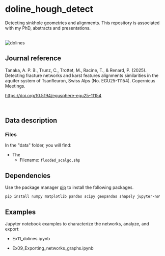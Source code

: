 # doline_hough_detect
Detecting sinkhole geometries and alignments. This repository is associated with my PhD, abstracts and presentations. 

<br>
<img src="./cover/dolines.png" alt="dolines">

<br/>


## Journal reference
Tanaka, A. P. B., Trunz, C., Trottet, M., Racine, T., & Renard, P. (2025). Detecting fracture networks and karst features alignments similarities in the aquifer system of Tsanfleuron, Swiss Alps (No. EGU25-11154). Copernicus Meetings.

https://doi.org/10.5194/egusphere-egu25-11154

<br/>

## Data description

### Files

In the "data" folder, you will find:

- The 
  - Filename: `flooded_scalgo.shp`
 


## Dependencies

Use the package manager [pip](https://pip.pypa.io/en/stable/) to install the following packages.

```bash
pip install numpy matplotlib pandas scipy geopandas shapely jupyter-notebook plotly cv2
```
                
## Examples

Jupyter notebook examples to characterize the networks, analyze, and export:

- Ex11_dolines.ipynb

- Ex09_Exporting_networks_graphs.ipynb

